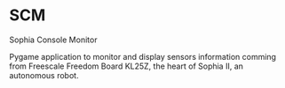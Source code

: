 SCM
===

Sophia Console Monitor

Pygame application to monitor and display sensors information comming from Freescale Freedom Board KL25Z, 
the heart of Sophia II, an autonomous robot.
